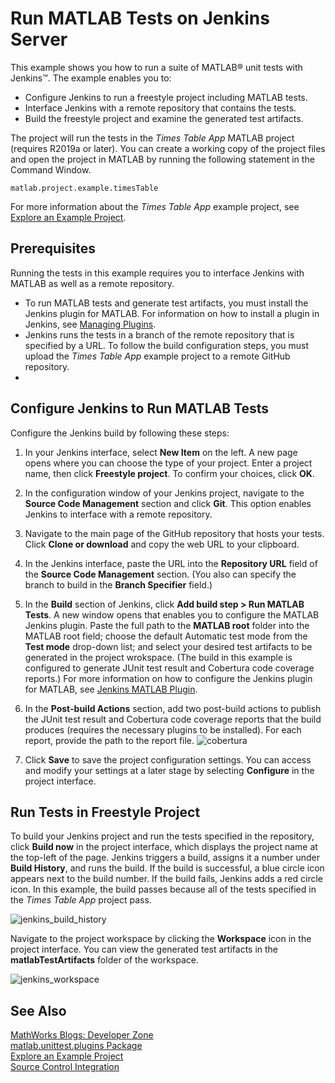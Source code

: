 # Run MATLAB Tests on Jenkins Server

This example shows you how to run a suite of MATLAB&reg; unit tests with Jenkins&trade;. The example enables you to:

* Configure Jenkins to run a freestyle project including MATLAB tests.
* Interface Jenkins with a remote repository that contains the tests.
* Build the freestyle project and examine the generated test artifacts.

The project will run the tests in the *Times Table App* MATLAB project (requires R2019a or later). You can create a working copy of the project files and open the project in MATLAB by running the following statement in the Command Window. 

```
matlab.project.example.timesTable
```

For more information about the *Times Table App* example project, see [Explore an Example Project](https://www.mathworks.com/help/matlab/matlab_prog/explore-an-example-project.html).

## Prerequisites
Running the tests in this example requires you to interface Jenkins with MATLAB as well as a remote repository.

* To run MATLAB tests and generate test artifacts, you must install the Jenkins plugin for MATLAB. For information on how to install a plugin in Jenkins, see [Managing Plugins](https://jenkins.io/doc/book/managing/plugins/).
* Jenkins runs the tests in a branch of the remote repository that is specified by a URL. To follow the build configuration steps, you must upload the *Times Table App* example project to a remote GitHub repository.
* 

## Configure Jenkins to Run MATLAB Tests
Configure the Jenkins build by following these steps:
1. In your Jenkins interface, select **New Item** on the left. A new page opens where you can choose the type of your project. Enter a project name, then click **Freestyle project**. To confirm your choices, click **OK**.
2. In the configuration window of your Jenkins project, navigate to the **Source Code Management** section and click **Git**. This option enables Jenkins to interface with a remote repository.
3. Navigate to the main page of the GitHub repository that hosts your tests. Click **Clone or download** and copy the web URL to your clipboard.
4. In the Jenkins interface, paste the URL into the **Repository URL** field of the **Source Code Management** section. (You also can specify the branch to build in the **Branch Specifier** field.)
5. In the **Build** section of Jenkins, click **Add build step > Run MATLAB Tests**. A new window opens that enables you to configure the MATLAB Jenkins plugin. Paste the full path to the **MATLAB root** folder into the MATLAB root field; choose the default Automatic test mode from the **Test mode** drop-down list; and select your desired test artifacts to be generated in the project wrokspace. (The build in this example is configured to generate JUnit test result and Cobertura code coverage reports.) For more information on how to configure the Jenkins plugin for MATLAB, see [Jenkins MATLAB Plugin](https://github.com/jenkinsci/matlab-plugin).
6. In the **Post-build Actions** section, add two post-build actions to publish the JUnit test result and Cobertura code coverage reports that the build produces (requires the necessary plugins to be installed). For each report, provide the path to the report file. 
![cobertura](https://user-images.githubusercontent.com/48831250/71041635-8c3c6280-20f7-11ea-9f01-90b6a2c1abeb.png)

7. Click **Save** to save the project configuration settings. You can access and modify your settings at a later stage by selecting **Configure** in the project interface.

## Run Tests in Freestyle Project
To build your Jenkins project and run the tests specified in the repository, click **Build now** in the project interface, which displays the project name at the top-left of the page. Jenkins triggers a build, assigns it a number under **Build History**, and runs the build. If the build is successful, a blue circle icon appears next to the build number. If the build fails, Jenkins adds a red circle icon. In this example, the build passes because all of the tests specified in the *Times Table App* project pass.

![jenkins_build_history](https://user-images.githubusercontent.com/48831250/70753886-db535380-1d03-11ea-871b-be27202b64ad.png)

Navigate to the project workspace by clicking the **Workspace** icon in the project interface. You can view the generated test artifacts in the **matlabTestArtifacts** folder of the workspace.

![jenkins_workspace](https://user-images.githubusercontent.com/48831250/70753800-9e875c80-1d03-11ea-9b4d-41c9bd0c005e.png)

## See Also
[MathWorks Blogs: Developer Zone](https://blogs.mathworks.com/developer/category/continuous-integration/)<br/>
[matlab.unittest.plugins Package](https://www.mathworks.com/help/matlab/ref/matlab.unittest.plugins-package.html)<br/>
[Explore an Example Project](https://www.mathworks.com/help/matlab/matlab_prog/explore-an-example-project.html)<br/>
[Source Control Integration](https://www.mathworks.com/help/matlab/source-control.html)
